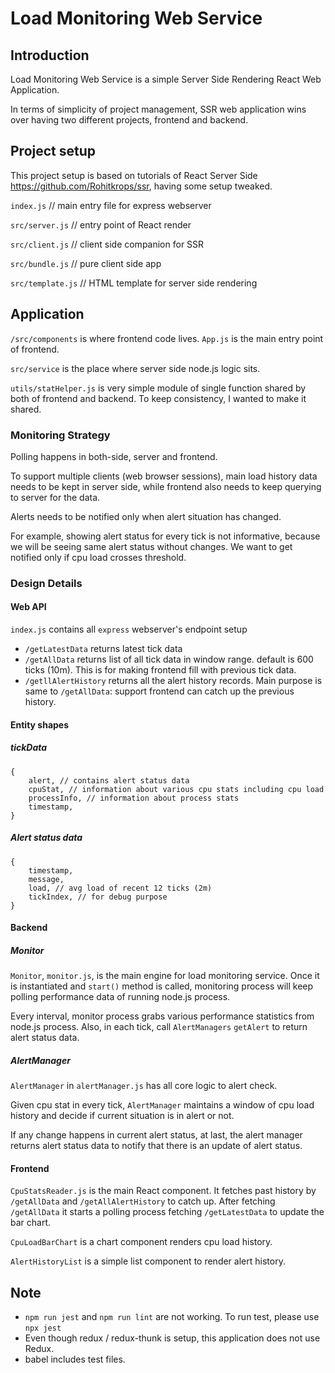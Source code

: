 # Load Monitoring Web Service

## Introduction
Load Monitoring Web Service is a simple Server Side Rendering React Web Application.

In terms of simplicity of project management, SSR web application wins over having two different projects, frontend and backend.


## Project setup
This project setup is based on tutorials of React Server Side https://github.com/Rohitkrops/ssr, having some setup tweaked.

`index.js` // main entry file for express webserver

`src/server.js` // entry point of React render

`src/client.js` // client side companion for SSR

`src/bundle.js` // pure client side app

`src/template.js` // HTML template for server side rendering


## Application

`/src/components` is where frontend code lives. `App.js` is the main entry point of frontend.

`src/service` is the place where server side node.js logic sits.

`utils/statHelper.js` is very simple module of single function shared by both of frontend and backend. To keep consistency, I wanted to make it shared.


### Monitoring Strategy
Polling happens in both-side, server and frontend.

To support multiple clients (web browser sessions), main load history data needs to be kept in server side, while frontend also needs to keep querying to server for the data.

Alerts needs to be notified only when alert situation has changed.

For example, showing alert status for every tick is not informative, because we will be seeing same alert status without changes. We want to get notified only if cpu load crosses threshold.

### Design Details

#### Web API
`index.js` contains all `express` webserver's endpoint setup

- `/getLatestData` returns latest tick data
- `/getAllData` returns list of all tick data in window range. default is 600 ticks (10m). This is for making frontend fill with previous tick data.
- `/getllAlertHistory` returns all the alert history records. Main purpose is same to `/getAllData`: support frontend can catch up the previous history.


#### Entity shapes
##### tickData

```
{
    alert, // contains alert status data
    cpuStat, // information about various cpu stats including cpu load
    processInfo, // information about process stats
    timestamp,
}
```

##### Alert status data
```
{
    timestamp,
    message,
    load, // avg load of recent 12 ticks (2m)
    tickIndex, // for debug purpose
}
```



#### Backend

##### Monitor
`Monitor`, `monitor.js`, is the main engine for load monitoring service.
Once it is instantiated and `start()` method is called, monitoring process will keep polling performance data of running node.js process.

Every interval, monitor process grabs various performance statistics from node.js process. Also, in each tick, call `AlertManagers` `getAlert` to return alert status data.

##### AlertManager
`AlertManager` in `alertManager.js` has all core logic to alert check.

Given cpu stat in every tick, `AlertManager` maintains a window of cpu load history and decide if current situation is in alert or not.

If any change happens in current alert status, at last, the alert manager returns alert status data to notify that there is an update of alert status.

#### Frontend
`CpuStatsReader.js` is the main React component.
It fetches past history by `/getAllData` and `/getAllAlertHistory` to catch up.
After fetching `/getAllData` it starts a polling process fetching `/getLatestData` to update the bar chart.

`CpuLoadBarChart` is a chart component renders cpu load history.

`AlertHistoryList` is a simple list component to render alert history.



## Note
- `npm run jest` and `npm run lint` are not working. To run test, please use `npx jest`
- Even though redux / redux-thunk is setup, this application does not use Redux.
- babel includes test files.
